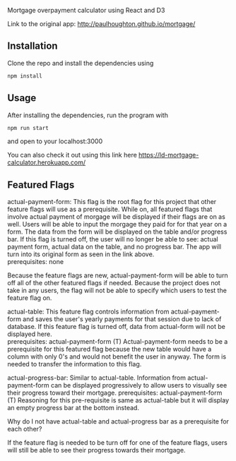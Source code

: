 Mortgage overpayment calculator using React and D3

Link to the original app:
http://paulhoughton.github.io/mortgage/

## Installation

Clone the repo and install the dependencies using

```bash
npm install
```

## Usage
After installing the dependencies, run the program with 

```bash
npm run start
```

and open to your localhost:3000

You can also check it out using this link here https://ld-mortgage-calculator.herokuapp.com/

## Featured Flags

actual-payment-form:  This flag is the root flag for this project that other feature flags will use as a prerequisite.  While on, all featured flags that involve actual payment of morgage will be displayed if their flags are on as well. Users will be able to input the morgage they paid for for that year on a form.  The data from the form will be displayed on the table and/or progress bar.  If this flag is turned off, the user will no longer be able to see: actual payment form, actual data on the table, and no progress bar. The app will turn into its original form as seen in the link above.  
  prerequisites: none

Because the feature flags are new, actual-payment-form will be able to turn off all of the other featured flags if needed.  Because the project does not take in any users, the flag will not be able to specify which users to test the feature flag on.


actual-table: This feature flag controls information from actual-payment-form and saves the user's yearly payments for that session due to lack of database.  If this feature flag is turned off, data from actual-form will not be displayed here.  
  prerequisites: actual-payment-form (T)
        Actual-payment-form needs to be a prerequisite for this featured flag because the new table would have a column with only 0's and would not benefit the user in anyway.  The form is needed to transfer the information to this flag.

actual-progress-bar: Similar to actual-table.  Information from actual-payment-form can be displayed progressively to allow users to visually see their progress toward their mortgage. 
  prerequisites: actual-payment-form (T)
      Reasoning for this pre-requisite is same as actual-table but it will display an empty progress bar at the bottom instead.  

Why do I not have actual-table and actual-progress bar as a prerequisite for each other?

If the feature flag is needed to be turn off for one of the feature flags, users will still be able to see their progress towards their mortgage. 

